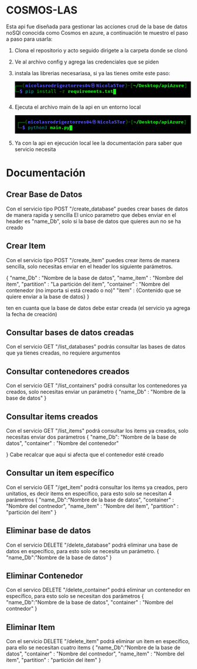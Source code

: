 # COSMOS-LAS
Esta api fue diseñada para gestionar las acciones crud de la base de datos noSQl conocida como Cosmos
en azure, a continuación te muestro el paso a paso para usarla:

 1. Clona el repositorio y acto seguido dirigete a la carpeta donde se clonó
 2. Ve al archivo config y agrega las credenciales que se piden
 3. instala las librerias necesariasa, si ya las tienes omite este paso:
    
    ![alt text](image.png)

 4. Ejecuta el archivo main de la api en un entorno local

    ![alt text](image-1.png)

 5. Ya con la api en ejecución local lee la documentación para saber que servicio necesita

 # Documentación
 ## Crear Base de Datos
 Con el servicio tipo POST "/create_database" puedes crear bases de datos de manera rapida y sencilla
 El unico parametro que debes enviar en el header es "name_Db", solo si la base de datos que quieres aun no se ha creado
 ## Crear Item
 Con el servicio tipo POST "/create_item" puedes crear items de manera sencilla, solo necesitas enviar en el header los siguiente parámetros.
	
 {
    "name_Db" : "Nombre de la base de datos",
    "name_item" : "Nombre del item",
    "partition" : "La partición del item",
    "container" : "Nombre del contenedor (no importa si está creado o no)"
    "item" : {Contenido que se quiere enviar a la base de datos}
  }
		
  ten en cuanta que la base de datos debe estar creada (el servicio ya agrega la fecha de creación)
  ## Consultar bases de datos creadas
  Con el servicio GET "/list_databases" podrás consultar las bases de datos que ya tienes creadas, no requiere argumentos
  ## Consultar contenedores creados 
  Con el servicio GET "/list_containers" podrá consultar los contenedores ya creados, solo necesitas enviar un parámetro
  {
    "name_Db" : "Nombre de la base de datos"
  }
  ## Consultar items creados
  Con el servicio GET "/list_items" podrá consultar los items ya creados, solo necesitas enviar dos parámetros
  {
    "name_Db": "Nombre de la base de datos",
    "container" : "Nombre del contenedor"

  }
  Cabe recalcar que aqui si afecta que el contenedor esté creado
  ## Consultar un item específico
  Con el servicio GET "/get_item" podrá consultar los items ya creados, pero unitatios, es decir items en específico, para esto  solo se necesitan 4 parámetros 
   {
     "name_Db":"Nombre de la base de datos",
     "container" : "Nombre del contnedor",
     "name_item" : "Nombre del item",
     "partition" : "partición del item"
   }
 ## Eliminar base de datos
 Con el servicio DELETE "/delete_database" podrá eliminar una base de datos en específico, para esto solo se necesita un parámetro.
 {
    "name_Db":"Nombre de la base de datos"
 }

 ## Eliminar Contenedor
 Con el servico DELETE "/delete_container" podrá eliminar un contenedor en específico, para esto solo se necesitan dos parámetros 
 {
     "name_Db":"Nombre de la base de datos",
     "container" : "Nombre del contnedor"
 }
 ## Eliminar Item
 Con el servicio DELETE "/delete_item" podrá eliminar un item en específico, para ello se necesitan 
 cuatro items
  {
     "name_Db":"Nombre de la base de datos",
     "container" : "Nombre del contnedor",
     "name_item" : "Nombre del item",
     "partition" : "partición del item"
   }

 


